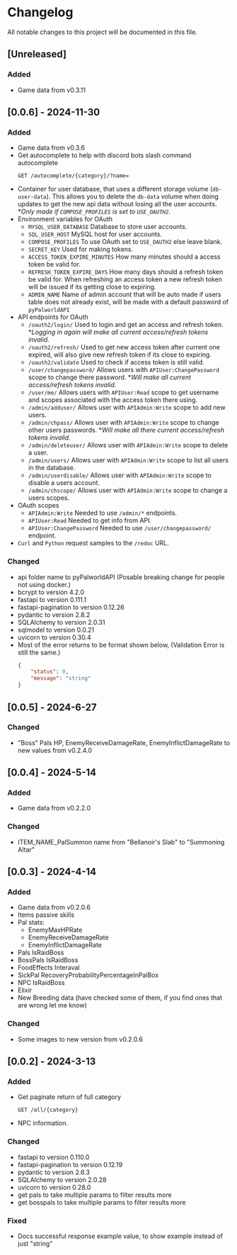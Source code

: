 # Changelog

All notable changes to this project will be documented in this file.

## [Unreleased]

### Added

- Game data from v0.3.11

## [0.0.6] - 2024-11-30

### Added

- Game data from v0.3.6
- Get autocomplete to help with discord bots slash command autocomplete
    ```http
    GET /autocomplete/{category}/?name=
    ```
- Container for user database, that uses a different storage volume (`db-user-data`).  This allows you to delete the `db-data` volume when doing updates to get the new api data without losing all the user accounts. *_Only made if `COMPOSE_PROFILES` is set to `USE_OAUTH2`._
- Environment variables for OAuth
    - `MYSQL_USER_DATABASE` Database to store user accounts.
    - `SQL_USER_HOST` MySQL host for user accounts.
    - `COMPOSE_PROFILES` To use OAuth set to `USE_OAUTH2` else leave blank.
    - `SECRET_KEY` Used for making tokens.
    - `ACCESS_TOKEN_EXPIRE_MINUTES` How many minutes should a access token be valid for.
    - `REFRESH_TOKEN_EXPIRE_DAYS` How many days should a refresh token be valid for. When refreshing an access token a new refresh token will be issued if its getting close to expiring.
    - `ADMIN_NAME` Name of admin account that will be auto made if users table does not already exist, will be made with a default password of `pyPalworldAPI`
- API endpoints for OAuth
    - `/oauth2/login/` Used to login and get an access and refresh token. *_Logging in again will make all current access/refresh tokens invalid._
    - `/oauth2/refresh/` Used to get new access token after current one expired, will also give new refresh token if its close to expiring.
    - `/oauth2/validate` Used to check if access token is still valid.
    - `/user/changepassword/` Allows users with `APIUser:ChangePassword` scope to change there password. *_Will make all current access/refresh tokens invalid._
    - `/user/me/` Allows users with `APIUser:Read` scope to get username and scopes associated with the access token there using.
    - `/admin/adduser/` Allows user with `APIAdmin:Write` scope to add new users.
    - `/admin/chpass/` Allows user with `APIAdmin:Write` scope to change other users passwords. *_Will make all there current access/refresh tokens invalid._
    - `/admin/deleteuser/` Allows user with `APIAdmin:Write` scope to delete a user.
    - `/admin/users/` Allows user with `APIAdmin:Write` scope to list all users in the database.
    - `/admin/userdisable/` Allows user with `APIAdmin:Write` scope to disable a users account.
    - `/admin/chscope/` Allows user with `APIAdmin:Write` scope to change a users scopes.
- OAuth scopes
    - `APIAdmin:Write` Needed to use `/admin/*` endpoints.
    - `APIUser:Read` Needed to get info from API.
    - `APIUser:ChangePassword` Needed to use `/user/changepassword/` endpoint.
- `Curl` and `Python` request samples to the `/redoc` URL.

### Changed

- api folder name to pyPalworldAPI (Posable breaking change for people not using docker.)
- bcrypt to version 4.2.0
- fastapi to version 0.111.1
- fastapi-pagination to version 0.12.26
- pydantic to version 2.8.2
- SQLAlchemy to version 2.0.31
- sqlmodel to version 0.0.21
- uvicorn to version 0.30.4
- Most of the error returns to be format shown below, (Validation Error is still the same.)
    ```json
    {
        "status": 0,
        "message": "string"
    }
    ```

## [0.0.5] - 2024-6-27

### Changed

- "Boss" Pals HP, EnemyReceiveDamageRate, EnemyInflictDamageRate to new values from v0.2.4.0

## [0.0.4] - 2024-5-14

### Added

- Game data from v0.2.2.0

### Changed

- ITEM_NAME_PalSummon name from "Bellanoir's Slab" to "Summoning Altar"

## [0.0.3] - 2024-4-14

### Added

- Game data from v0.2.0.6
- Items passive skills
- Pal stats:
    - EnemyMaxHPRate
    - EnemyReceiveDamageRate
    - EnemyInflictDamageRate
- Pals IsRaidBoss
- BossPals IsRaidBoss
- FoodEffects Interaval
- SickPal RecoveryProbabilityPercentageInPalBox
- NPC IsRaidBoss
- Elixir
- New Breeding data (have checked some of them, if you find ones that are wrong let me know)

### Changed

- Some images to new version from v0.2.0.6

## [0.0.2] - 2024-3-13

### Added

- Get paginate return of full category
    ```http
    GET /all/{category}
    ```
- NPC information.

### Changed

- fastapi to version 0.110.0
- fastapi-pagination to version 0.12.19
- pydantic to version 2.6.3
- SQLAlchemy to version 2.0.28
- uvicorn to version 0.28.0
- get pals to take multiple params to filter results more
- get bosspals to take multiple params to filter results more

### Fixed

- Docs successful response example value, to show example instead of just "string"
